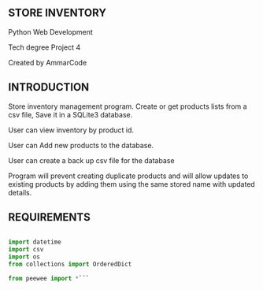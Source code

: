 STORE INVENTORY
---------------
Python Web Development

Tech degree Project 4

Created by AmmarCode
 
 
INTRODUCTION
------------
Store inventory management program. Create or get products lists from a csv file, Save it in a SQLite3 database.

User can view inventory by product id.

User can Add new products to the database.

User can create a back up csv file for the database

Program will prevent creating duplicate products and will allow updates to existing products by adding them using the same stored name with updated details.


REQUIREMENTS
------------
```Python

import datetime
import csv
import os
from collections import OrderedDict

from peewee import *```
